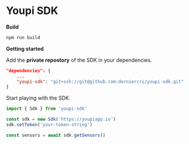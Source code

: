 # Youpi SDK

__Build__

```bash
npm run build
```

__Getting started__

Add the __private repostory__ of the SDK in your dependencies.
```json
"dependencies": {
    ...
    "youpi-sdk": "git+ssh://git@github.com:derniercri/youpi-sdk.git"
}
```

Start playing with the SDK.

```typescript
import { Sdk } from 'youpi-sdk'

const sdk = new Sdk('https://youpiapp.io')
sdk.setToken('your-token-string')

const sensors = await sdk.getSensors()
```